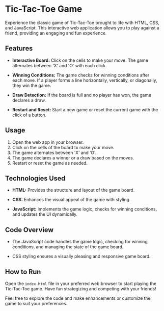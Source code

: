 # Tic-Tac-Toe Game

Experience the classic game of Tic-Tac-Toe brought to life with HTML, CSS, and JavaScript. This interactive web application allows you to play against a friend, providing an engaging and fun experience.

## Features

- **Interactive Board:** Click on the cells to make your move. The game alternates between 'X' and 'O' with each click.
  
- **Winning Conditions:** The game checks for winning conditions after each move. If a player forms a line horizontally, vertically, or diagonally, they win the game.

- **Draw Detection:** If the board is full and no player has won, the game declares a draw.

- **Restart and Reset:** Start a new game or reset the current game with the click of a button.

## Usage

1. Open the web app in your browser.
2. Click on the cells of the board to make your move.
3. The game alternates between 'X' and 'O'.
4. The game declares a winner or a draw based on the moves.
5. Restart or reset the game as needed.

## Technologies Used

- **HTML:** Provides the structure and layout of the game board.
  
- **CSS:** Enhances the visual appeal of the game with styling.
  
- **JavaScript:** Implements the game logic, checks for winning conditions, and updates the UI dynamically.

## Code Overview

- The JavaScript code handles the game logic, checking for winning conditions, and managing the state of the game board.

- CSS styling ensures a visually pleasing and responsive game board.

## How to Run

Open the `index.html` file in your preferred web browser to start playing the Tic-Tac-Toe game. Have fun strategizing and competing with your friends!

Feel free to explore the code and make enhancements or customize the game to suit your preferences.
